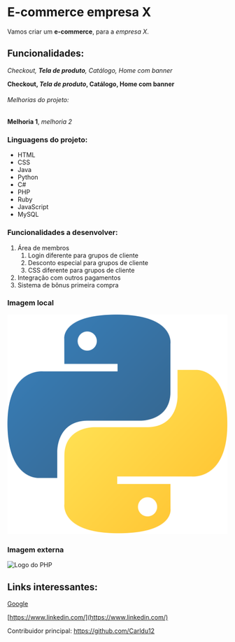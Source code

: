 # E-commerce empresa X

Vamos criar um **e-commerce**, para a *empresa X*.

 ## Funcionalidades:

_Checkout, **Tela de produto**, Catálogo, Home com banner_

**Checkout, _Tela de produto_, Catálogo, Home com banner**


###### Melhorias do projeto:

__Melhoria 1__, _melhoria 2_


### Linguagens do projeto:

* HTML
* CSS
* Java
* Python
* C#
* PHP
* Ruby
* JavaScript
* MySQL

### Funcionalidades a desenvolver:

1. Área de membros
   1. Login diferente para grupos de cliente
   2. Desconto especial para grupos de cliente
   3. CSS diferente para grupos de cliente
2. Integração com outros pagamentos
3. Sistema de bônus primeira compra

### Imagem local

![Logo do Python](img/python.png)

### Imagem externa

![Logo do PHP](https://logos-download.com/wp-content/uploads/2016/09/PHP_logo.png)

## Links interessantes:

[Google](https://www.google.com.br/)

[https://www.linkedin.com/](https://www.linkedin.com/)

Contribuidor principal: https://github.com/Carldu12


